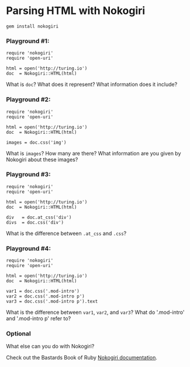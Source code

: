 # Parsing HTML with Nokogiri

`gem install nokogiri`

### Playground #1:

```
require 'nokogiri'
require 'open-uri'

html = open('http://turing.io')
doc  = Nokogiri::HTML(html)
```

What is `doc`? What does it represent? What information does it include?

### Playground #2:

```
require 'nokogiri'
require 'open-uri'

html = open('http://turing.io')
doc  = Nokogiri::HTML(html)

images = doc.css('img')
```

What is `images`? How many are there? What information are you given by Nokogiri about these images?

### Playground #3:

```
require 'nokogiri'
require 'open-uri'

html = open('http://turing.io')
doc  = Nokogiri::HTML(html)

div   = doc.at_css('div')
divs  = doc.css('div')
```

What is the difference between `.at_css` and `.css`? 

### Playground #4:

```
require 'nokogiri'
require 'open-uri'

html = open('http://turing.io')
doc  = Nokogiri::HTML(html)

var1 = doc.css('.mod-intro')
var2 = doc.css('.mod-intro p')
var3 = doc.css('.mod-intro p').text
```

What is the difference between `var1`, `var2`, and `var3`? What do '.mod-intro' and 
'.mod-intro p' refer to? 


### Optional

What else can you do with Nokogiri? 

Check out the Bastards Book of Ruby [Nokogiri documentation](http://ruby.bastardsbook.com/chapters/html-parsing/).
